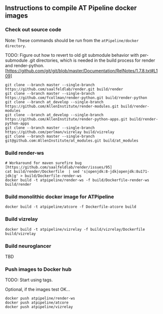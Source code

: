 ## Instructions to compile AT Pipeline docker images

### Check out source code

Note: These commands should be run from the ```atPipeline/docker directory```.

TODO: Figure out how to revert to old git submodule behavior with per-submodule .git directories, which is needed in the build process for render and render-python.[https://github.com/git/git/blob/master/Documentation/RelNotes/1.7.8.txt#L109]

```console
git clone --branch master --single-branch https://github.com/saalfeldlab/render.git build/render
git clone --branch master --single-branch https://github.com/fcollman/render-python.git build/render-python
git clone --branch at_develop --single-branch https://github.com/AllenInstitute/render-modules.git build/render-modules
git clone --branch at_develop --single-branch https://github.com/AllenInstitute/render-python-apps.git build/render-python-apps
git clone --branch master --single-branch https://github.com/perlman/vizrelay build/vizrelay
git clone --branch master --single-branch git@github.com:AllenInstitute/at_modules.git build/at_modules
```

### Build render-ws

```console
# Workaround for maven surefire bug [https://github.com/saalfeldlab/render/issues/95]
cat build/render/Dockerfile  | sed 's|openjdk:8-jdk|openjdk:8u171-jdk|g' > build/Dockerfile-render-ws
docker build -t atpipeline/render-ws -f build/Dockerfile-render-ws build/render
```

### Build monolithic docker image for ATPipeline

```console
docker build -t atpipeline/atcore -f Dockerfile-atcore build
```

### Build vizrelay
```console
docker build -t atpipeline/vizrelay -f build/vizrelay/Dockerfile build/vizrelay
```

### Build neuroglancer

TBD

### Push images to Docker hub

TODO: Start using tags.

Optional, if the images test OK...

```console
docker push atpipeline/render-ws 
docker push atpipeline/atcore
docker push atpipeline/vizrelay

```
